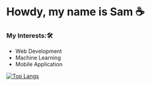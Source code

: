 # Howdy, my name is Sam ☕️

### My Interests:🛠

+ Web Development
+ Machine Learning
+ Mobile Application



[![Top Langs](https://github-readme-stats.vercel.app/api/top-langs/?username=samuelj1323&layout=compact&theme=dark)](https://github.com/anuraghazra/github-readme-stats)
